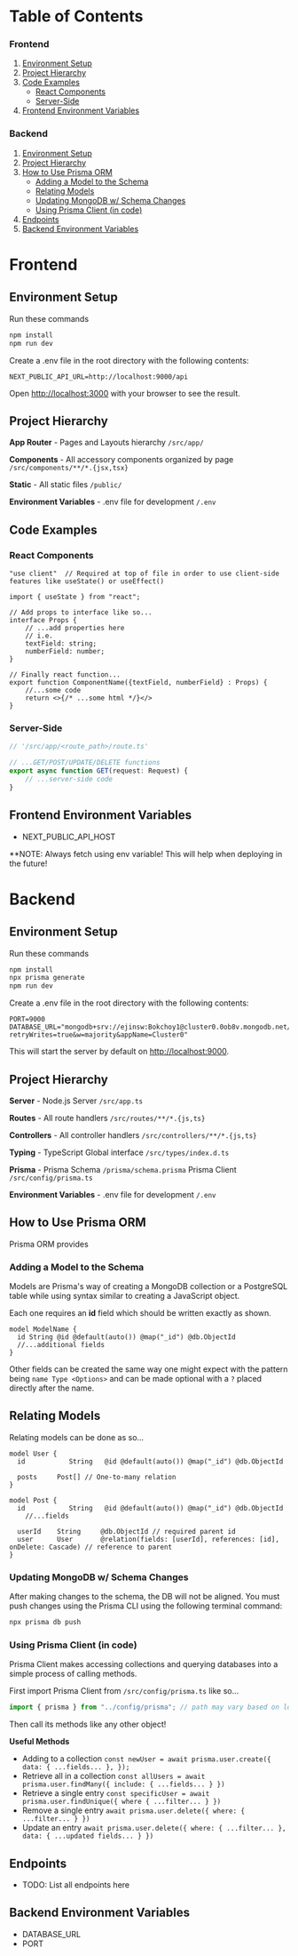 # Table of Contents

### Frontend
1. [Environment Setup](#environment-setup-1)
2. [Project Hierarchy](#project-hierarchy-1)
3. [Code Examples](#code-examples)
   - [React Components](#react-components)
   - [Server-Side](#server-side)
4. [Frontend Environment Variables](#frontend-environment-variables)

### Backend
1. [Environment Setup](#environment-setup-2)
2. [Project Hierarchy](#project-hierarchy-2)
3. [How to Use Prisma ORM](#how-to-use-prisma-orm)
   - [Adding a Model to the Schema](#adding-a-model-to-the-schema)
   - [Relating Models](#relating-models)
   - [Updating MongoDB w/ Schema Changes](#updating-mongodb-w-schema-changes)
   - [Using Prisma Client (in code)](#using-prisma-client-in-code)
4. [Endpoints](#endpoints)
5. [Backend Environment Variables](#backend-environment-variables)

# Frontend

## Environment Setup

Run these commands

```bash
npm install
npm run dev
```

Create a .env file in the root directory with the following contents:
```env
NEXT_PUBLIC_API_URL=http://localhost:9000/api
```

Open [http://localhost:3000](http://localhost:3000) with your browser to see the result.

## Project Hierarchy
__App Router__ - Pages and Layouts hierarchy `/src/app/`

__Components__ - All accessory components organized by page `/src/components/**/*.{jsx,tsx}`

__Static__ - All static files `/public/`

__Environment Variables__ - .env file for development `/.env`

## Code Examples
### React Components
```tsx
"use client"  // Required at top of file in order to use client-side features like useState() or useEffect()

import { useState } from "react";

// Add props to interface like so...
interface Props {
    // ...add properties here 
    // i.e. 
    textField: string;
    numberField: number;
}

// Finally react function...
export function ComponentName({textField, numberField} : Props) {
    //...some code
    return <>{/* ...some html */}</>
}
```

### Server-Side
```ts
// '/src/app/<route_path>/route.ts'

// ...GET/POST/UPDATE/DELETE functions
export async function GET(request: Request) {
    // ...server-side code
}
```

## Frontend Environment Variables
- NEXT_PUBLIC_API_HOST

**NOTE: Always fetch using env variable! This will help when deploying in the future!

# Backend

## Environment Setup

Run these commands

```bash
npm install
npx prisma generate
npm run dev
```

Create a .env file in the root directory with the following contents:
```env
PORT=9000
DATABASE_URL="mongodb+srv://ejinsw:Bokchoy1@cluster0.0ob8v.mongodb.net/Roominate?retryWrites=true&w=majority&appName=Cluster0"
```

This will start the server by default on [http://localhost:9000](http://localhost:9000).

## Project Hierarchy
__Server__ - Node.js Server `/src/app.ts`

__Routes__ - All route handlers `/src/routes/**/*.{js,ts}`

__Controllers__ - All controller handlers `/src/controllers/**/*.{js,ts}`

__Typing__ - TypeScript Global interface `/src/types/index.d.ts`

__Prisma__ - Prisma Schema `/prisma/schema.prisma` Prisma Client `/src/config/prisma.ts`

__Environment Variables__ - .env file for development `/.env`

## How to Use Prisma ORM
Prisma ORM provides 

### Adding a Model to the Schema
Models are Prisma's way of creating a MongoDB collection or a PostgreSQL table while using syntax similar to creating a JavaScript object.

Each one requires an __id__ field which should be written exactly as shown.
```prisma
model ModelName {
  id String @id @default(auto()) @map("_id") @db.ObjectId 
  //...additional fields
}
```

Other fields can be created the same way one might expect with the pattern being `name Type <Options>` and can be made optional with a `?` placed directly after the name.

## Relating Models
Relating models can be done as so...
```prisma
model User {
  id           String   @id @default(auto()) @map("_id") @db.ObjectId

  posts     Post[] // One-to-many relation
}

model Post {
  id           String   @id @default(auto()) @map("_id") @db.ObjectId
    //...fields

  userId    String     @db.ObjectId // required parent id
  user      User       @relation(fields: [userId], references: [id], onDelete: Cascade) // reference to parent
}
```

### Updating MongoDB w/ Schema Changes
After making changes to the schema, the DB will not be aligned. You must push changes using the Prisma CLI using the following terminal command:
```bash
npx prisma db push
```

### Using Prisma Client (in code)
Prisma Client makes accessing collections and querying databases into a simple process of calling methods. 

First import Prisma Client from `/src/config/prisma.ts` like so... 

```ts
import { prisma } from "../config/prisma"; // path may vary based on location
```

Then call its methods like any other object!

__Useful Methods__
- Adding to a collection `const newUser = await prisma.user.create({ data: { ...fields... }, });`
- Retrieve all in a collection `const allUsers = await prisma.user.findMany({ include: { ...fields... } })`
- Retrieve a single entry `const specificUser = await prisma.user.findUnique({ where { ...filter... } })`
- Remove a single entry `await prisma.user.delete({ where: { ...filter... } })`
- Update an entry `await prisma.user.delete({ where: { ...filter... }, data: { ...updated fields... } })`


## Endpoints
* TODO: List all endpoints here

## Backend Environment Variables
- DATABASE_URL
- PORT